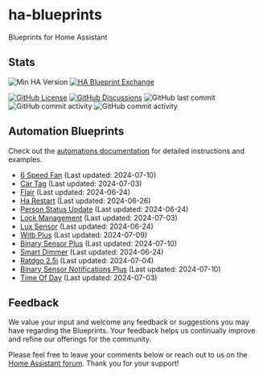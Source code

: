 # ha-blueprints

Blueprints for Home Assistant

## Stats

![Min HA Version](https://img.shields.io/badge/Min%20HA%20Version-2024.6.0-blue?style=flat&logo=home-assistant&color=blue)
[![HA Blueprint Exchange](https://img.shields.io/badge/HA%20Blueprint%20Exchange-Topics-blue?style=flat&logo=home-assistant&color=blue)](https://community.home-assistant.io/c/blueprints-exchange/53)

[![GitHub License](https://img.shields.io/github/license/asucrews/ha-blueprints?style=flat&logo=github&color=blue)](LICENSE.md)
[![GitHub Discussions](https://img.shields.io/github/discussions/asucrews/ha-blueprints?style=flat&logo=github&color=blue)](https://github.com/asucrews/ha-blueprints/discussions)
![GitHub last commit](https://img.shields.io/github/last-commit/asucrews/ha-blueprints?style=flat&logo=github&color=blue)
![GitHub commit activity](https://img.shields.io/github/commit-activity/m/asucrews/ha-blueprints?style=flat&logo=github&color=blue)
![GitHub commit activity](https://img.shields.io/github/commit-activity/y/asucrews/ha-blueprints?style=flat&logo=github&color=blue)

## Automation Blueprints

Check out the [automations documentation](https://github.com/asucrews/ha-blueprints/blob/main/automations/README.md) for detailed instructions and examples.

- [6 Speed Fan](https://github.com/asucrews/ha-blueprints/blob/main/automations/esp360_remote/6_speed_fan/README.md) (Last updated: 2024-07-10)
- [Car Tag](https://github.com/asucrews/ha-blueprints/blob/main/automations/car_tag/car_tag/README.md) (Last updated: 2024-07-03)
- [Flair](https://github.com/asucrews/ha-blueprints/blob/main/automations/smart_vents/flair/README.md) (Last updated: 2024-06-24)
- [Ha Restart](https://github.com/asucrews/ha-blueprints/blob/main/automations/ha_restart/ha_restart/README.md) (Last updated: 2024-06-26)
- [Person Status Update](https://github.com/asucrews/ha-blueprints/blob/main/automations/person_status_update/person_status_update/README.md) (Last updated: 2024-06-24)
- [Lock Management](https://github.com/asucrews/ha-blueprints/blob/main/automations/lock_management/lock_management/README.md) (Last updated: 2024-07-03)
- [Lux Sensor](https://github.com/asucrews/ha-blueprints/blob/main/automations/lux_sensor/lux_sensor/README.md) (Last updated: 2024-06-24)
- [Witb Plus](https://github.com/asucrews/ha-blueprints/blob/main/automations/witb_plus/witb_plus/README.md) (Last updated: 2024-07-09)
- [Binary Sensor Plus](https://github.com/asucrews/ha-blueprints/blob/main/automations/witb_plus/derivatives/binary_sensor_plus/binary_sensor_plus/README.md) (Last updated: 2024-07-10)
- [Smart Dimmer](https://github.com/asucrews/ha-blueprints/blob/main/automations/inovelli/red/smart_dimmer/smart_dimmer/README.md) (Last updated: 2024-06-24)
- [Ratdgo 2.5i](https://github.com/asucrews/ha-blueprints/blob/main/automations/ratgdo_2.5i/ratdgo_2.5i/README.md) (Last updated: 2024-07-04)
- [Binary Sensor Notifications Plus](https://github.com/asucrews/ha-blueprints/blob/main/automations/binary_sensor_notifications_plus/binary_sensor_notifications_plus/README.md) (Last updated: 2024-07-10)
- [Time Of Day](https://github.com/asucrews/ha-blueprints/blob/main/automations/time_of_day/time_of_day/README.md) (Last updated: 2024-07-03)

## Feedback

We value your input and welcome any feedback or suggestions you may have regarding the Blueprints. Your feedback helps us continually improve and refine our offerings for the community.

Please feel free to leave your comments below or reach out to us on the [Home Assistant forum](https://community.home-assistant.io/). Thank you for your support!
